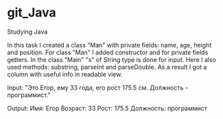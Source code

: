 # git_Java
Studying Java

In this task I created a class "Man" with private fields: name, age, height and position.
For class "Man" I added constructor and for private fields getters.
In the class "Main" "s" of String type is done for input. Here I also used methods: substring, parseInt and parseDouble.
As a result I got a column with useful info in readable view.

Input: 
"Это Егор, ему 33 года, его рост 175.5 см. Должность - программист."

Output: 
Имя: Егор
Возраст: 33
Рост: 175.5
Должность: программист

